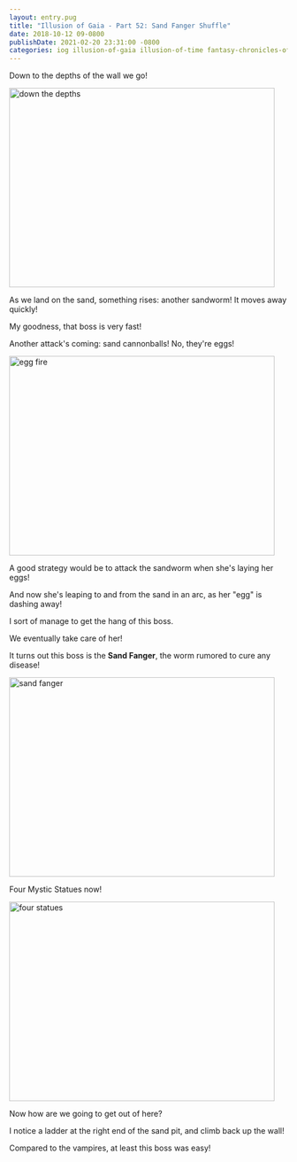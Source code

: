 ```yaml
---
layout: entry.pug
title: "Illusion of Gaia - Part 52: Sand Fanger Shuffle"
date: 2018-10-12 09-0800
publishDate: 2021-02-20 23:31:00 -0800
categories: iog illusion-of-gaia illusion-of-time fantasy-chronicles-of-gaia gaia-gensoki quintet-enix playthroughs
---
```


Down to the depths of the wall we go!

<img src="https://i.imgur.com/9HLJl2x.png" alt="down the depths" width="480" height="360" />

As we land on the sand, something rises: another sandworm! It moves away quickly!

My goodness, that boss is very fast!

Another attack's coming: sand cannonballs! No, they're eggs!

<img src="https://i.imgur.com/3szP03p.png" alt="egg fire" width="480" height="360" />

A good strategy would be to attack the sandworm when she's laying her eggs!

And now she's leaping to and from the sand in an arc, as her "egg" is dashing away!

I sort of manage to get the hang of this boss.

We eventually take care of her!

It turns out this boss is the **Sand Fanger**, the worm rumored to cure any disease!

<img src="https://i.imgur.com/MjqG86y.png" alt="sand fanger" width="480" height="360" />

Four Mystic Statues now!

<img src="https://i.imgur.com/hEMXMfN.png" alt="four statues" width="480" height="360" />

Now how are we going to get out of here?

I notice a ladder at the right end of the sand pit, and climb back up the wall!

Compared to the vampires, at least this boss was easy!